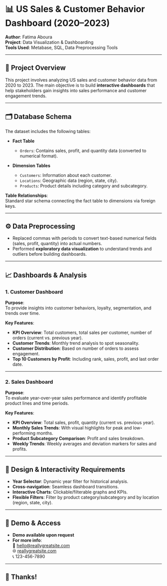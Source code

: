 # 📊 US Sales & Customer Behavior Dashboard (2020–2023)

**Author**: Fatima Aboura  
**Project**: Data Visualization & Dashboarding  
**Tools Used**: Metabase, SQL, Data Preprocessing Tools  

---

## 📌 Project Overview

This project involves analyzing US sales and customer behavior data from 2020 to 2023. The main objective is to build **interactive dashboards** that help stakeholders gain insights into sales performance and customer engagement trends.

---

## 🗂️ Database Schema

The dataset includes the following tables:

- **Fact Table**
  - `Orders`: Contains sales, profit, and quantity data (converted to numerical format).
  
- **Dimension Tables**
  - `Customers`: Information about each customer.
  - `Locations`: Geographic data (region, state, city).
  - `Products`: Product details including category and subcategory.

**Table Relationships**:  
Standard star schema connecting the fact table to dimensions via foreign keys.

---

## ⚙️ Data Preprocessing

- Replaced commas with periods to convert text-based numerical fields (sales, profit, quantity) into actual numbers.
- Performed **exploratory data visualization** to understand trends and outliers before building dashboards.

---

## 📈 Dashboards & Analysis

### 1. **Customer Dashboard**

**Purpose**:  
To provide insights into customer behaviors, loyalty, segmentation, and trends over time.

**Key Features**:
- **KPI Overview**: Total customers, total sales per customer, number of orders (current vs. previous year).
- **Customer Trends**: Monthly trend analysis to spot seasonality.
- **Customer Distribution**: Based on number of orders to assess engagement.
- **Top 10 Customers by Profit**: Including rank, sales, profit, and last order date.

---

### 2. **Sales Dashboard**

**Purpose**:  
To evaluate year-over-year sales performance and identify profitable product lines and time periods.

**Key Features**:
- **KPI Overview**: Total sales, profit, quantity (current vs. previous year).
- **Monthly Sales Trends**: With visual highlights for peak and low-performing months.
- **Product Subcategory Comparison**: Profit and sales breakdown.
- **Weekly Trends**: Weekly averages and deviation markers for sales and profits.

---

## 🧩 Design & Interactivity Requirements

- **Year Selector**: Dynamic year filter for historical analysis.
- **Cross-navigation**: Seamless dashboard transitions.
- **Interactive Charts**: Clickable/filterable graphs and KPIs.
- **Flexible Filters**: Filter by product category/subcategory and by location (region, state, city).

---

## 🔎 Demo & Access

- **Demo available upon request**
- **For more info**:  
  📧 hello@reallygreatsite.com  
  🌐 [reallygreatsite.com](http://www.reallygreatsite.com)  
  📞 123-456-7890

---

## 🙏 Thanks!

